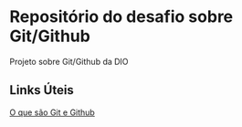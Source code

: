# Repositório do desafio sobre Git/Github
Projeto sobre Git/Github da DIO


## Links Úteis 
[O que são Git e Github](https://blog.betrybe.com/tecnologia/git-e-github/)

